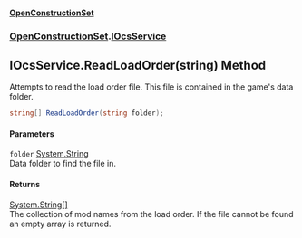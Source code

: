 #### [OpenConstructionSet](index 'index')
### [OpenConstructionSet](index#OpenConstructionSet 'OpenConstructionSet').[IOcsService](pMeR1KBG0zWkoR01rh3e5A 'OpenConstructionSet.IOcsService')
## IOcsService.ReadLoadOrder(string) Method
Attempts to read the load order file. This file is contained in the game's data folder.  
```csharp
string[] ReadLoadOrder(string folder);
```
#### Parameters
<a name='OpenConstructionSet_IOcsService_ReadLoadOrder(string)_folder'></a>
`folder` [System.String](https://docs.microsoft.com/en-us/dotnet/api/System.String 'System.String')  
Data folder to find the file in.
  
#### Returns
[System.String](https://docs.microsoft.com/en-us/dotnet/api/System.String 'System.String')[[]](https://docs.microsoft.com/en-us/dotnet/api/System.Array 'System.Array')  
The collection of mod names from the load order. If the file cannot be found an empty array is returned.
